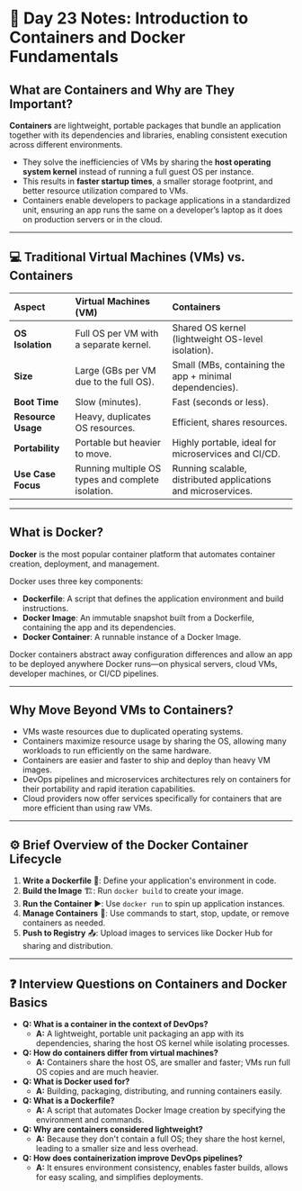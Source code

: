 # 🚀 Day 23 Notes: Introduction to Containers and Docker Fundamentals

## What are Containers and Why are They Important?

**Containers** are lightweight, portable packages that bundle an application together with its dependencies and libraries, enabling consistent execution across different environments. 

-   They solve the inefficiencies of VMs by sharing the **host operating system kernel** instead of running a full guest OS per instance.
-   This results in **faster startup times**, a smaller storage footprint, and better resource utilization compared to VMs.
-   Containers enable developers to package applications in a standardized unit, ensuring an app runs the same on a developer’s laptop as it does on production servers or in the cloud.

---

## 💻 Traditional Virtual Machines (VMs) vs. Containers

| Aspect | Virtual Machines (VM) | Containers |
| :--- | :--- | :--- |
| **OS Isolation** | Full OS per VM with a separate kernel. | Shared OS kernel (lightweight OS-level isolation). |
| **Size** | Large (GBs per VM due to the full OS). | Small (MBs, containing the app + minimal dependencies). |
| **Boot Time** | Slow (minutes). | Fast (seconds or less). |
| **Resource Usage**| Heavy, duplicates OS resources. | Efficient, shares resources. |
| **Portability** | Portable but heavier to move. | Highly portable, ideal for microservices and CI/CD. |
| **Use Case Focus** | Running multiple OS types and complete isolation. | Running scalable, distributed applications and microservices. |

---

## What is Docker?

**Docker** is the most popular container platform that automates container creation, deployment, and management.

Docker uses three key components:
-   **Dockerfile**: A script that defines the application environment and build instructions.
-   **Docker Image**: An immutable snapshot built from a Dockerfile, containing the app and its dependencies.
-   **Docker Container**: A runnable instance of a Docker Image.

Docker containers abstract away configuration differences and allow an app to be deployed anywhere Docker runs—on physical servers, cloud VMs, developer machines, or CI/CD pipelines.

---

## Why Move Beyond VMs to Containers?

-   VMs waste resources due to duplicated operating systems.
-   Containers maximize resource usage by sharing the OS, allowing many workloads to run efficiently on the same hardware.
-   Containers are easier and faster to ship and deploy than heavy VM images.
-   DevOps pipelines and microservices architectures rely on containers for their portability and rapid iteration capabilities.
-   Cloud providers now offer services specifically for containers that are more efficient than using raw VMs.

---

## ⚙️ Brief Overview of the Docker Container Lifecycle

1.  **Write a Dockerfile** 📝: Define your application's environment in code.
2.  **Build the Image** 🏗️: Run `docker build` to create your image.
3.  **Run the Container** ▶️: Use `docker run` to spin up application instances.
4.  **Manage Containers** 🔄: Use commands to start, stop, update, or remove containers as needed.
5.  **Push to Registry** 📤: Upload images to services like Docker Hub for sharing and distribution.

---

## ❓ Interview Questions on Containers and Docker Basics

-   **Q: What is a container in the context of DevOps?**
    -   **A:** A lightweight, portable unit packaging an app with its dependencies, sharing the host OS kernel while isolating processes.
-   **Q: How do containers differ from virtual machines?**
    -   **A:** Containers share the host OS, are smaller and faster; VMs run full OS copies and are much heavier.
-   **Q: What is Docker used for?**
    -   **A:** Building, packaging, distributing, and running containers easily.
-   **Q: What is a Dockerfile?**
    -   **A:** A script that automates Docker Image creation by specifying the environment and commands.
-   **Q: Why are containers considered lightweight?**
    -   **A:** Because they don't contain a full OS; they share the host kernel, leading to a smaller size and less overhead.
-   **Q: How does containerization improve DevOps pipelines?**
    -   **A:** It ensures environment consistency, enables faster builds, allows for easy scaling, and simplifies deployments.
